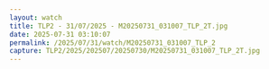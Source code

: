 ```yaml
---
layout: watch
title: TLP2 - 31/07/2025 - M20250731_031007_TLP_2T.jpg
date: 2025-07-31 03:10:07
permalink: /2025/07/31/watch/M20250731_031007_TLP_2
capture: TLP2/2025/202507/20250730/M20250731_031007_TLP_2T.jpg
---
```

